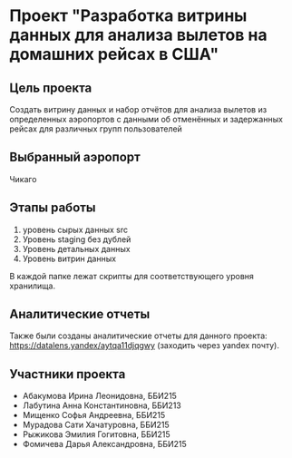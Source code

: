# Проект "Разработка витрины данных для анализа вылетов на домашних рейсах в США"

## Цель проекта
Создать витрину данных и набор отчётов для анализа вылетов из определенных аэропортов с данными об отменённых и задержанных рейсах для различных групп пользователей

## Выбранный аэропорт
Чикаго

## Этапы работы
1. уровень сырых данных src
2. Уровень staging без дублей
3. Уровень детальных данных
4. Уровень витрин данных

В каждой папке лежат скрипты для соответствующего уровня хранилища.

## Аналитические отчеты
Также были созданы аналитические отчеты для данного проекта: https://datalens.yandex/aytqa11djqgwy (заходить через yandex почту).


## Участники проекта
- Абакумова Ирина Леонидовна, ББИ215
- Лабутина Анна Константиновна, ББИ213
- Мищенко Софья Андреевна, ББИ215
- Мурадова Сати Хачатуровна, ББИ215
- Рыжикова Эмилия Гогитовна, ББИ215
- Фомичева Дарья Александровна, ББИ215
